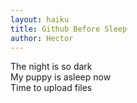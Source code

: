 ```yaml
---
layout: haiku
title: Github Before Sleep 
author: Hector
---
```


The night is so dark<br>
My puppy is asleep now<br>
Time to upload files<br>